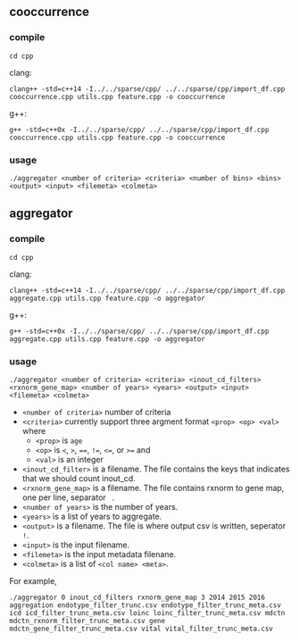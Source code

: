 ## cooccurrence ##

### compile ###

```
cd cpp
```
clang:
```
clang++ -std=c++14 -I../../sparse/cpp/ ../../sparse/cpp/import_df.cpp cooccurrence.cpp utils.cpp feature.cpp -o cooccurrence
```
g++:
```
g++ -std=c++0x -I../../sparse/cpp/ ../../sparse/cpp/import_df.cpp cooccurrence.cpp utils.cpp feature.cpp -o cooccurrence
```

### usage ###
```
./aggregator <number of criteria> <criteria> <number of bins> <bins> <output> <input> <filemeta> <colmeta>
```

## aggregator ##

### compile ###

```
cd cpp
```
clang:
```
clang++ -std=c++14 -I../../sparse/cpp/ ../../sparse/cpp/import_df.cpp aggregate.cpp utils.cpp feature.cpp -o aggregator
```
g++:
```
g++ -std=c++0x -I../../sparse/cpp/ ../../sparse/cpp/import_df.cpp aggregate.cpp utils.cpp feature.cpp -o aggregator
```

### usage ###
```
./aggregator <number of criteria> <criteria> <inout_cd_filters> <rxnorm_gene_map> <number of years> <years> <output> <input> <filemeta> <colmeta>
```

 * `<number of criteria>` number of criteria
 * `<criteria>` currently support three argment format `<prop> <op> <val>` where 
   - `<prop>` is `age`
   - `<op>` is `<`, `>`, `==`, `!=`, `<=`, or `>=` and 
   - `<val>` is an integer
 * `<inout_cd_filter>` is a filename. The file contains the keys that indicates that we should count inout_cd.
 * `<rxnorm_gene_map>` is a filename. The file contains rxnorm to gene map, one per line, separator ` `.
 * `<number of years>` is the number of years.
 * `<years>` is a list of years to aggregate.
 * `<output>` is a filename. The file is where output csv is written, seperator `!`.
 * `<input>` is the input filename.
 * `<filemeta>` is the input metadata filenane.
 * `<colmeta>` is a list of `<col name> <meta>`.

For example,
```
./aggregator 0 inout_cd_filters rxnorm_gene_map 3 2014 2015 2016 aggregation endotype_filter_trunc.csv endotype_filter_trunc_meta.csv icd icd_filter_trunc_meta.csv loinc loinc_filter_trunc_meta.csv mdctn mdctn_rxnorm_filter_trunc_meta.csv gene mdctn_gene_filter_trunc_meta.csv vital vital_filter_trunc_meta.csv
```
